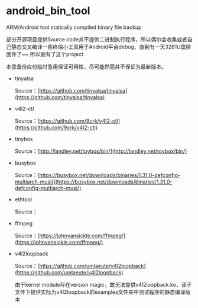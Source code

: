 # android_bin_tool
ARM/Android tool statically compiled binary file backup

部分开源项目提供Source code并不提供二进制执行程序，所以偶尔会收集或者自己静态交叉编译一些终端小工具用于Android平台debug，直到有一天3281U盘掉固件了~~ 所以就有了这个project

本意备份应付临时急用保证可用性，尽可能然而并不保证为最新版本。

- tinyalsa

     Source：[https://github.com/tinyalsa/tinyalsa](https://github.com/tinyalsa/tinyalsa)

- v4l2-ctl

    Source：[https://github.com/9crk/v4l2-ctl](https://github.com/9crk/v4l2-ctl)

- tinybox

    Source：[http://landley.net/toybox/bin/](http://landley.net/toybox/bin/)

- busybox

    Source：[https://busybox.net/downloads/binaries/1.31.0-defconfig-multiarch-musl/](https://busybox.net/downloads/binaries/1.31.0-defconfig-multiarch-musl/)

- ethtool

     Source：[]()

- ffmpeg

    Source：[https://johnvansickle.com/ffmpeg/](https://johnvansickle.com/ffmpeg/)

- v4l2loopback

    Source：[https://github.com/umlaeute/v4l2loopback](https://github.com/umlaeute/v4l2loopback)
    
    由于kernel module存在version magic，故无法提供v4l2loopback.ko，该子文件下提供实际为v4l2loopback的examples文件夹中测试程序的静态编译版本